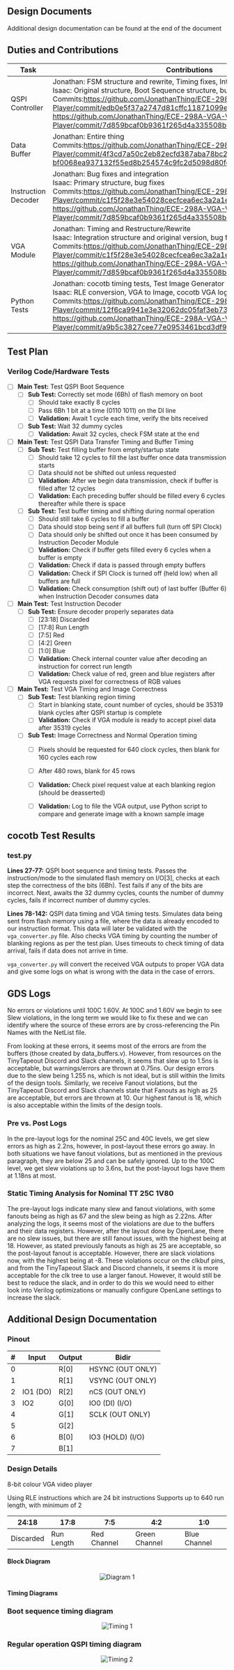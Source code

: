 ## Design Documents
Additional design documentation can be found at the end of the document
## Duties and Contributions
|Task| Contributions |
|--|--|
| QSPI Controller |Jonathan: FSM structure and rewrite, Timing fixes, Integration<br>Isaac: Original structure, Boot Sequence structure, bug fixes<br>Commits:https://github.com/JonathanThing/ECE-298A-VGA-Video-Player/commit/edb0e5f37a2747d81cffc11871099e1879bb5264<br>https://github.com/JonathanThing/ECE-298A-VGA-Video-Player/commit/7d859bcaf0b9361f265d4a335508b185661d5f0f|
|Data Buffer|Jonathan: Entire thing<br>Commits:https://github.com/JonathanThing/ECE-298A-VGA-Video-Player/commit/4f3cd7a50c2eb82ecfd387aba78bc2b590faa9d1#diff-bf0068ea937132f55ed8b254574c9fc2d5098d80feb32b6c8a04860c70154cbd|
|Instruction Decoder|Jonathan: Bug fixes and integration<br>Isaac: Primary structure, bug fixes<br>Commits:https://github.com/JonathanThing/ECE-298A-VGA-Video-Player/commit/c1f5f28e3e54028cecfcea6ec3a2a1e7be0e1e69<br>https://github.com/JonathanThing/ECE-298A-VGA-Video-Player/commit/7d859bcaf0b9361f265d4a335508b185661d5f0f|
|VGA Module|Jonathan: Timing and Restructure/Rewrite<br>Isaac: Integration structure and original version, bug fixes<br>Commits:https://github.com/JonathanThing/ECE-298A-VGA-Video-Player/commit/c1f5f28e3e54028cecfcea6ec3a2a1e7be0e1e69<br>https://github.com/JonathanThing/ECE-298A-VGA-Video-Player/commit/7d859bcaf0b9361f265d4a335508b185661d5f0f|
|Python Tests|Jonathan: cocotb timing tests, Test Image Generator<br>Isaac: RLE conversion, VGA to Image, cocotb VGA logging<br>Commits:https://github.com/JonathanThing/ECE-298A-VGA-Video-Player/commit/12f6ca9941e3e32062dc05faf3eb738f4b95e620<br>https://github.com/JonathanThing/ECE-298A-VGA-Video-Player/commit/a9b5c3827cee77e0953461bcd3df90078bb888ba|


  

## Test Plan
### Verilog Code/Hardware Tests
 - [ ] **Main Test:** Test QSPI Boot Sequence
	 - [ ] **Sub Test:** Correctly set mode (6Bh) of flash memory on boot
		 - [ ] Should take exactly 8 cycles
		 - [ ] Pass 6Bh 1 bit at a time (0110 1011) on the DI line
		 - [ ] **Validation:** Await 1 cycle each time, verify the bits received
	 - [ ] **Sub Test:** Wait 32 dummy cycles
		 - [ ] **Validation:** Await 32 cycles, check FSM state at the end
 - [ ] **Main Test:** Test QSPI Data Transfer Timing and Buffer Timing
	 - [ ] **Sub Test:** Test filling buffer from empty/startup state
		 - [ ] Should take 12 cycles to fill the last buffer once data transmission starts
		 - [ ] Data should not be shifted out unless requested
		 - [ ] **Validation:** After we begin data transmission, check if buffer is filled after 12 cycles
		 - [ ] **Validation:** Each preceding buffer should be filled every 6 cycles thereafter while there is space
	 - [ ] **Sub Test:** Test buffer timing and shifting during normal operation
		 - [ ] Should still take 6 cycles to fill a buffer
		 - [ ] Data should stop being sent if all buffers full (turn off SPI Clock)
		 - [ ] Data should only be shifted out once it has been consumed by Instruction Decoder Module
		 - [ ] **Validation:** Check if buffer gets filled every 6 cycles when a buffer is empty
		 - [ ] **Validation:** Check if data is passed through empty buffers 
		 - [ ] **Validation:** Check if SPI Clock is turned off (held low) when all buffers are full
		 - [ ] **Validation:** Check consumption (shift out) of last buffer (Buffer 6) when Instruction Decoder consumes data
 - [ ] **Main Test:** Test Instruction Decoder
	 - [ ] **Sub Test:** Ensure decoder properly separates data
		 - [ ] [23:18] Discarded
		 - [ ] [17:8] Run Length
		 - [ ] [7:5] Red
		 - [ ] [4:2] Green
		 - [ ] [1:0] Blue
		 - [ ] **Validation:** Check internal counter value after decoding an instruction for correct run length
		 - [ ] **Validation:** Check value of red, green and blue registers after VGA requests pixel for correctness of RGB values
 - [ ] **Main Test:** Test VGA Timing and Image Correctness
	 - [ ] **Sub Test:** Test blanking region timing
		 - [ ] Start in blanking state, count number of cycles, should be 35319 blank cycles after QSPI startup is complete
		 - [ ] **Validation:** Check if VGA module is ready to accept pixel data after 35319 cycles
	 - [ ] **Sub Test:** Image Correctness and Normal Operation timing
		 - [ ] Pixels should be requested for 640 clock cycles, then blank for 160 cycles each row
		 - [ ] After 480 rows, blank for 45 rows
		 - [ ] **Validation:** Check pixel request value at each blanking region (should be deasserted)
		 - [ ] **Validation:** Log to file the VGA output, use Python script to compare and generate image with a known sample image 


## cocotb Test Results

### test.py
**Lines 27-77:** QSPI boot sequence and timing tests. Passes the instruction/mode to the simulated flash memory on I/O[3], checks at each step the correctness of the bits (6Bh). Test fails if any of the bits are incorrect. Next, awaits the 32 dummy cycles, counts the number of dummy cycles, fails if incorrect number of dummy cycles.

**Lines 78-142:** QSPI data timing and VGA timing tests. Simulates data being sent from flash memory using a file, where the data is already encoded to our instruction format. This data will later be validated with the `vga_converter.py` file. Also checks VGA timing by counting the number of blanking regions as per the test plan. Uses timeouts to check timing of data arrival, fails if data does not arrive in time. 

`vga_converter.py` will convert the received VGA outputs to proper VGA data and give some logs on what is wrong with the data in the case of errors.

## GDS Logs
No errors or violations until 100C 1.60V. 
At 100C and 1.60V we begin to see Slew violations, in the long term we would like to fix these and we can identify where the source of these errors are by cross-referencing the Pin Names with the NetList file. 

From looking at these errors, it seems most of the errors are from the buffers (those created by data_buffers.v). However, from resources on the TinyTapeout Discord and Slack channels, it seems that slew up to 1.5ns is acceptable, but warnings/errors are thrown at 0.75ns. Our design errors due to the slew being 1.255 ns, which is not ideal, but is still within the limits of the design tools. Similarly, we receive Fanout violations, but the TinyTapeout Discord and Slack channels state that Fanouts as high as 25 are acceptable, but errors are thrown at 10. Our highest fanout is 18, which is also acceptable within the limits of the design tools. 

### Pre vs. Post Logs
In the pre-layout logs for the nominal 25C and 40C levels, we get slew errors as high as 2.2ns, however, in post-layout these errors go away. In both situations we have fanout violations, but as mentioned in the previous paragraph, they are below 25 and can be safely ignored. Up to the 100C level, we get slew violations up to 3.6ns, but the post-layout logs have them at 1.18ns at most. 

### Static Timing Analysis for Nominal TT 25C 1V80
The pre-layout logs indicate many slew and fanout violations, with some fanouts being as high as 67 and the slew being as high as 2.22ns. After analyzing the logs, it seems most of the violations are due to the buffers and their data registers. However, after the layout done by OpenLane, there are no slew issues, but there are still fanout issues, with the highest being at 18. However, as stated previously fanouts as high as 25 are acceptable, so the post-layout fanout is acceptable. However, there are slack violations now, with the highest being at -8. These violations occur on the clkbuf pins, and from the TinyTapeout Slack and Discord channels, it seems it is more acceptable for the clk tree to use a larger fanout. However, it would still be best to reduce the slack, and in order to do this we would need to either look into Verilog optimizations or manually configure OpenLane settings to increase the slack. 

## Additional Design Documentation

### Pinout
|#|Input|Output  | Bidir|
|--|--|--|--|
| 0 |  |R[0]|HSYNC (OUT ONLY)|
|  1|  |R[1]|VSYNC (OUT ONLY)|
|  2| IO1 (DO) |R[2]|nCS (OUT ONLY)|
|  3| IO2 |G[0]|IO0 (DI) (I/O)|
|  4|  |G[1]|SCLK (OUT ONLY)|
|  5|  |G[2]||
|  6|  |B[0]|IO3 (HOLD) (I/O)|
|  7|  |B[1]||

### Design Details
8-bit colour VGA video player

Using RLE instructions which are 24 bit instructions
Supports up to 640 run length, with minimum of 2

|24:18|17:8|7:5|4:2|1:0|
|--|--|--|--|--|
| Discarded | Run Length |Red Channel|Green Channel|Blue Channel|

#### Block Diagram
<p align="center">
  <img src="https://github.com/JonathanThing/VGA-Video-Player/blob/main/docs/imgs/Block_Diagram.png?raw=true" alt="Diagram 1"/>
</p>

#### Timing Diagrams
### Boot sequence timing diagram
<p align="center">
  <img src="https://github.com/JonathanThing/VGA-Video-Player/blob/Verilog-Fixes/docs/imgs/Startup_Sequence.png?raw=true" alt="Timing 1"/>
</p>

### Regular operation QSPI timing diagram
<p align="center">
  <img src="https://github.com/JonathanThing/VGA-Video-Player/blob/Verilog-Fixes/docs/imgs/Instruction_Reading.png?raw=true" alt="Timing 2"/>
</p>

